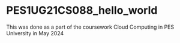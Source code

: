 # PES1UG21CS088_hello_world

 This was done as a part of the coursework Cloud Computing in PES University in May 2024
